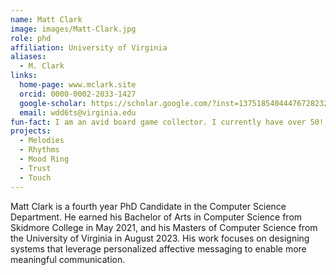 ```yaml
---
name: Matt Clark
image: images/Matt-Clark.jpg
role: phd
affiliation: University of Virginia
aliases:
  - M. Clark
links:
  home-page: www.mclark.site
  orcid: 0000-0002-2033-1427
  google-scholar: https://scholar.google.com/?inst=13751854044476728232
  email: wdd6ts@virginia.edu
fun-fact: I am an avid board game collector. I currently have over 50!
projects: 
  - Melodies
  - Rhythms 
  - Mood Ring
  - Trust
  - Touch
---
```


Matt Clark is a fourth year PhD Candidate in the Computer Science Department. He earned his Bachelor of Arts in Computer Science from Skidmore College in May 2021, and his Masters of Computer Science from the University of Virginia in August 2023. His work focuses on designing systems that leverage personalized affective messaging to enable more meaningful communication. 